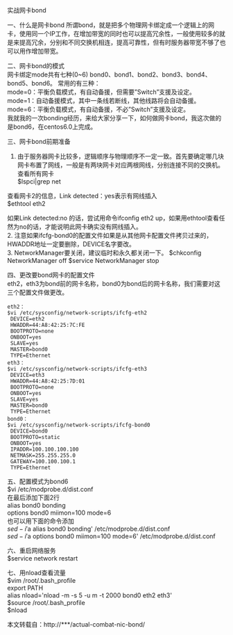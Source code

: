实战网卡bond

一、什么是网卡bond
所谓bond，就是把多个物理网卡绑定成一个逻辑上的网卡，使用同一个IP工作，在增加带宽的同时也可以提高冗余性，一般使用较多的就是来提高冗余，分别和不同交换机相连，提高可靠性，但有时服务器带宽不够了也可以用作增加带宽。

二、网卡bond的模式  
网卡绑定mode共有七种(0~6) bond0、bond1、bond2、bond3、bond4、bond5、bond6。 常用的有三种：  
mode=0：平衡负载模式，有自动备援，但需要”Switch”支援及设定。  
mode=1：自动备援模式，其中一条线若断线，其他线路将会自动备援。  
mode=6：平衡负载模式，有自动备援，不必”Switch”支援及设定。  
我就我的一次bonding经历，来给大家分享一下，如何做网卡bond，我这次做的是bond6，在centos6.0上完成。   

三、网卡bond前期准备    
1. 由于服务器网卡比较多，逻辑顺序与物理顺序不一定一致。首先要确定哪几块网卡布置了网线，一般是有两块网卡对应两根网线，分别连接不同的交换机。  
查看所有网卡  
$lspci|grep net  

查看网卡2的信息，Link detected：yes表示有网线插入  
$ethtool eth2  

如果Link detected:no 的话，尝试用命令ifconfig eth2 up，如果用ethtool查看任然为no的话，才能说明此网卡确实没有网线插入。  
2. 注意如果ifcfg-bond0的配置文件如果是从其他网卡配置文件拷贝过来的，HWADDR地址一定要删除，DEVICE名字要改。  
3. NetworkManager要关闭，建议临时和永久都关闭一下。
$chkconfig NetworkManager off
$service NetworkManager stop   

四、更改要bond网卡的配置文件  
eth2，eth3为bond前的网卡名称，bond0为bond后的网卡名称，我们需要对这三个配置文件做更改。  
```
eth2：  
$vi /etc/sysconfig/network-scripts/ifcfg-eth2
 DEVICE=eth2
 HWADDR=44:A8:42:25:7C:FE
 BOOTPROTO=none
 ONBOOT=yes
 SLAVE=yes
 MASTER=bond0
 TYPE=Ethernet
eth3：
$vi /etc/sysconfig/network-scripts/ifcfg-eth3
 DEVICE=eth3
 HWADDR=44:A8:42:25:7D:01
 BOOTPROTO=none
 ONBOOT=yes
 SLAVE=yes
 MASTER=bond0
 TYPE=Ethernet
bond0：
$vi /etc/sysconfig/network-scripts/ifcfg-bond0
 DEVICE=bond0
 BOOTPROTO=static
 ONBOOT=yes
 IPADDR=100.100.100.100
 NETMASK=255.255.255.0
 GATEWAY=100.100.100.1
 TYPE=Ethernet
 ```
五、配置模式为bond6  
$vi /etc/modprobe.d/dist.conf  
在最后添加下面2行  
 alias bond0 bonding  
 options bond0 miimon=100 mode=6  
也可以用下面的命令添加  
$sed -i '$a alias bond0 bonding' /etc/modprobe.d/dist.conf  
$sed -i '$a options bond0 miimon=100 mode=6'   /etc/modprobe.d/dist.conf

六、重启网络服务  
$service network restart

七、用nload查看流量  
$vim /root/.bash_profile  
export PATH  
 alias nload='nload -m -s 5 -u m -t 2000 bond0   eth2 eth3'  
$source /root/.bash_profile  
$nload  

本文转载自：http://***/actual-combat-nic-bond/
